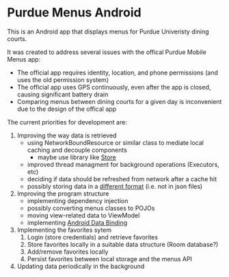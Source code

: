 # Purdue Menus Android

This is an Android app that displays menus for Purdue Univeristy dining courts.

It was created to address several issues with the offical Purdue Mobile Menus app:
- The official app requires identity, location, and phone permissions (and uses the old permission system)
- The official app uses GPS continuously, even after the app is closed, causing significant battery drain
- Comparing menus between dining courts for a given day is inconvenient due to the design of the offical app

The current priorities for development are:
1. Improving the way data is retrieved
    - using NetworkBoundResource or similar class to mediate local caching and decouple components
        - maybe use library like [Store](https://github.com/NYTimes/Store)
    - improved thread managment for background operations (Executors, etc)
    - deciding if data should be refreshed from network after a cache hit
    - possibly storing data in a [different format](http://objectbox.io) (i.e. not in json files)
2. Improving the program structure
    - implementing dependency injection
    - possibly converting menus classes to POJOs
    - moving view-related data to ViewModel
    - implementing [Android Data Binding](https://developer.android.com/topic/libraries/data-binding/index.html)
3. Implementing the favorites sytem
    1. Login (store credentials) and retrieve favorites
    2. Store favorites locally in a suitable data structure (Room database?)
    3. Add/remove favorites locally
    4. Persist favorites between local storage and the menus API
4. Updating data periodically in the background
